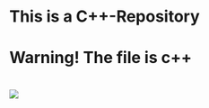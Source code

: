 # This is a C++-Repository
# Warning! The file is c++
# ![](https://chihuo2104.github.io/LuoguDalaoQuotations/kkk%20什么傻屌.jpg)
